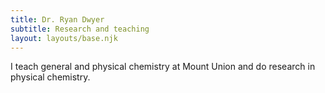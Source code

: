 ```yaml
---
title: Dr. Ryan Dwyer
subtitle: Research and teaching
layout: layouts/base.njk
---
```


I teach general and physical chemistry at Mount Union and do research in physical chemistry.



